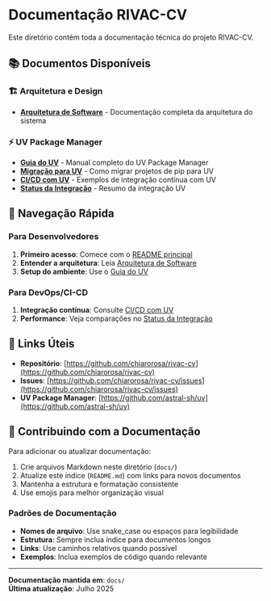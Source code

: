 # Documentação RIVAC-CV

Este diretório contém toda a documentação técnica do projeto RIVAC-CV.

## 📚 Documentos Disponíveis

### 🏗️ Arquitetura e Design

- **[Arquitetura de Software](Arquitetura%20de%20Software.md)** - Documentação completa da arquitetura do sistema

### ⚡ UV Package Manager

- **[Guia do UV](UV_GUIDE.md)** - Manual completo do UV Package Manager
- **[Migração para UV](MIGRATION_TO_UV.md)** - Como migrar projetos de pip para UV
- **[CI/CD com UV](CI_CD_UV_EXAMPLES.md)** - Exemplos de integração contínua com UV
- **[Status da Integração](UV_INTEGRATION_SUCCESS.md)** - Resumo da integração UV

## 🎯 Navegação Rápida

### Para Desenvolvedores

1. **Primeiro acesso**: Comece com o [README principal](../README.md)
2. **Entender a arquitetura**: Leia [Arquitetura de Software](Arquitetura%20de%20Software.md)
3. **Setup do ambiente**: Use o [Guia do UV](UV_GUIDE.md)

### Para DevOps/CI-CD

1. **Integração contínua**: Consulte [CI/CD com UV](CI_CD_UV_EXAMPLES.md)
2. **Performance**: Veja comparações no [Status da Integração](UV_INTEGRATION_SUCCESS.md)

## 🔗 Links Úteis

- **Repositório**: [https://github.com/chiarorosa/rivac-cv](https://github.com/chiarorosa/rivac-cv)
- **Issues**: [https://github.com/chiarorosa/rivac-cv/issues](https://github.com/chiarorosa/rivac-cv/issues)
- **UV Package Manager**: [https://github.com/astral-sh/uv](https://github.com/astral-sh/uv)

## 📝 Contribuindo com a Documentação

Para adicionar ou atualizar documentação:

1. Crie arquivos Markdown neste diretório (`docs/`)
2. Atualize este índice (`README.md`) com links para novos documentos
3. Mantenha a estrutura e formatação consistente
4. Use emojis para melhor organização visual

### Padrões de Documentação

- **Nomes de arquivo**: Use snake_case ou espaços para legibilidade
- **Estrutura**: Sempre inclua índice para documentos longos
- **Links**: Use caminhos relativos quando possível
- **Exemplos**: Inclua exemplos de código quando relevante

---

**Documentação mantida em**: `docs/`  
**Última atualização**: Julho 2025
